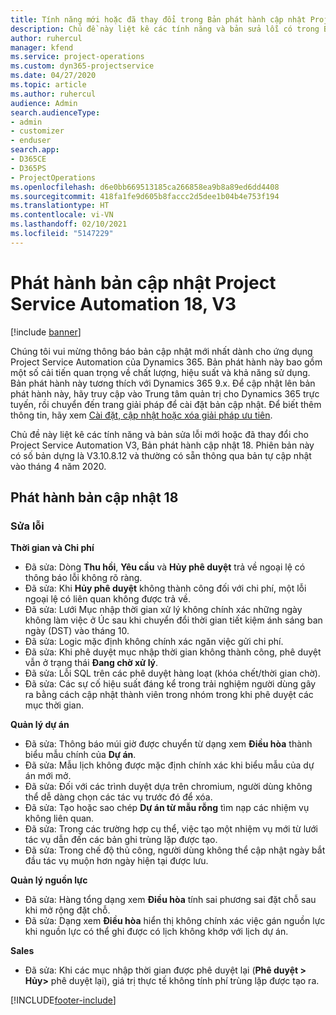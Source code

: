 ```yaml
---
title: Tính năng mới hoặc đã thay đổi trong Bản phát hành cập nhật Project Service Automation 18, V3
description: Chủ đề này liệt kê các tính năng và bản sửa lỗi có trong Bản phát hành cập nhật Project Service Automation 18, V3.
author: ruhercul
manager: kfend
ms.service: project-operations
ms.custom: dyn365-projectservice
ms.date: 04/27/2020
ms.topic: article
ms.author: ruhercul
audience: Admin
search.audienceType:
- admin
- customizer
- enduser
search.app:
- D365CE
- D365PS
- ProjectOperations
ms.openlocfilehash: d6e0bb669513185ca266858ea9b8a89ed6dd4408
ms.sourcegitcommit: 418fa1fe9d605b8faccc2d5dee1b04b4e753f194
ms.translationtype: HT
ms.contentlocale: vi-VN
ms.lasthandoff: 02/10/2021
ms.locfileid: "5147229"
---
```

# <a name="project-service-automation-update-release-18-v3"></a>Phát hành bản cập nhật Project Service Automation 18, V3

[!include [banner](../includes/psa-now-project-operations.md)]

Chúng tôi vui mừng thông báo bản cập nhật mới nhất dành cho ứng dụng Project Service Automation của Dynamics 365. Bản phát hành này bao gồm một số cải tiến quan trọng về chất lượng, hiệu suất và khả năng sử dụng. Bản phát hành này tương thích với Dynamics 365 9.x. Để cập nhật lên bản phát hành này, hãy truy cập vào Trung tâm quản trị cho Dynamics 365 trực tuyến, rồi chuyển đến trang giải pháp để cài đặt bản cập nhật. Để biết thêm thông tin, hãy xem [Cài đặt, cập nhật hoặc xóa giải pháp ưu tiên](https://docs.microsoft.com/power-platform/admin/install-remove-preferred-solution).

Chủ đề này liệt kê các tính năng và bản sửa lỗi mới hoặc đã thay đổi cho Project Service Automation V3, Bản phát hành cập nhật 18. Phiên bản này có số bản dựng là V3.10.8.12 và thường có sẵn thông qua bản tự cập nhật vào tháng 4 năm 2020.

## <a name="update-release-18"></a>Phát hành bản cập nhật 18

### <a name="bug-fixes"></a>Sửa lỗi

**Thời gian và Chi phí**

- Đã sửa: Dòng **Thu hồi**, **Yêu cầu** và **Hủy phê duyệt** trả về ngoại lệ có thông báo lỗi không rõ ràng.
- Đã sửa: Khi **Hủy phê duyệt** không thành công đối với chi phí, một lỗi ngoại lệ có liên quan không được trả về.
- Đã sửa: Lưới Mục nhập thời gian xử lý không chính xác những ngày không làm việc ở Úc sau khi chuyển đổi thời gian tiết kiệm ánh sáng ban ngày (DST) vào tháng 10.
- Đã sửa: Logic mặc định không chính xác ngăn việc gửi chi phí.
- Đã sửa: Khi phê duyệt mục nhập thời gian không thành công, phê duyệt vẫn ở trạng thái **Đang chờ xử lý**.
- Đã sửa: Lỗi SQL trên các phê duyệt hàng loạt (khóa chết/thời gian chờ).
- Đã sửa: Các sự cố hiệu suất đáng kể trong trải nghiệm người dùng gây ra bằng cách cập nhật thành viên trong nhóm trong khi phê duyệt các mục thời gian.

**Quản lý dự án**

- Đã sửa: Thông báo múi giờ được chuyển từ dạng xem **Điều hòa** thành biểu mẫu chính của **Dự án**.
- Đã sửa: Mẫu lịch không được mặc định chính xác khi biểu mẫu của dự án mới mở.
- Đã sửa: Đối với các trình duyệt dựa trên chromium, người dùng không thể dễ dàng chọn các tác vụ trước đó để xóa.
- Đã sửa: Tạo hoặc sao chép **Dự án từ mẫu rỗng** tìm nạp các nhiệm vụ không liên quan.
- Đã sửa: Trong các trường hợp cụ thể, việc tạo một nhiệm vụ mới từ lưới tác vụ dẫn đến các bản ghi trùng lặp được tạo.
- Đã sửa: Trong chế độ thủ công, người dùng không thể cập nhật ngày bắt đầu tác vụ muộn hơn ngày hiện tại được lưu.

**Quản lý nguồn lực**

- Đã sửa: Hàng tổng dạng xem **Điều hòa** tính sai phương sai đặt chỗ sau khi mở rộng đặt chỗ.
- Đã sửa: Dạng xem **Điều hòa** hiển thị không chính xác việc gán nguồn lực khi nguồn lực có thể ghi được có lịch không khớp với lịch dự án.

**Sales**

- Đã sửa: Khi các mục nhập thời gian được phê duyệt lại (**Phê duyệt > Hủy>** phê duyệt lại), giá trị thực tế không tính phí trùng lặp được tạo ra.


[!INCLUDE[footer-include](../includes/footer-banner.md)]